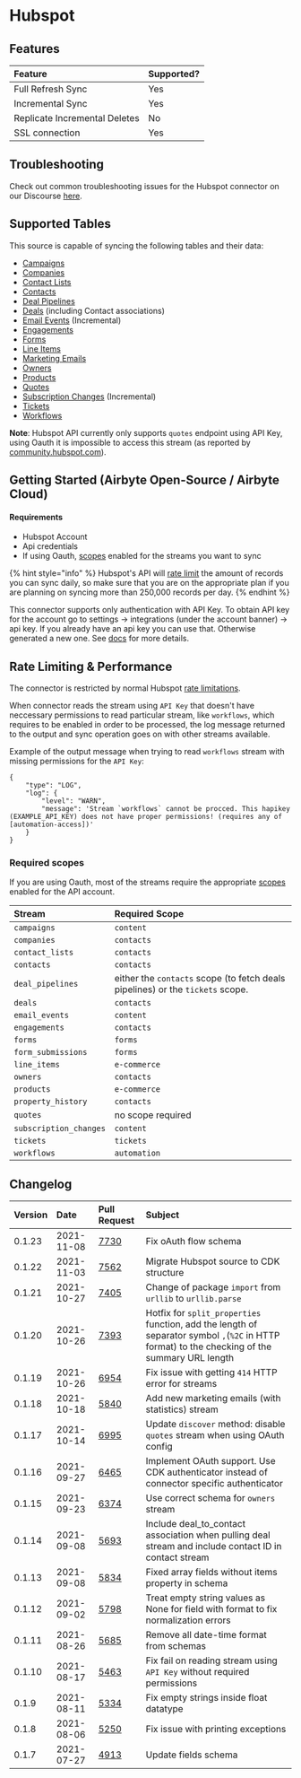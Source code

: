 # Hubspot

## Features

| Feature | Supported? |
| :--- | :--- |
| Full Refresh Sync | Yes |
| Incremental Sync | Yes |
| Replicate Incremental Deletes | No |
| SSL connection | Yes |

## Troubleshooting

Check out common troubleshooting issues for the Hubspot connector on our Discourse [here](https://discuss.airbyte.io/tags/c/connector/11/source-hubspot).

## Supported Tables

This source is capable of syncing the following tables and their data:

* [Campaigns](https://developers.hubspot.com/docs/methods/email/get_campaign_data)
* [Companies](https://developers.hubspot.com/docs/api/crm/companies)
* [Contact Lists](http://developers.hubspot.com/docs/methods/lists/get_lists)
* [Contacts](https://developers.hubspot.com/docs/methods/contacts/get_contacts)
* [Deal Pipelines](https://developers.hubspot.com/docs/methods/pipelines/get_pipelines_for_object_type)
* [Deals](https://developers.hubspot.com/docs/api/crm/deals) \(including Contact associations\)
* [Email Events](https://developers.hubspot.com/docs/methods/email/get_events) \(Incremental\)
* [Engagements](https://legacydocs.hubspot.com/docs/methods/engagements/get-all-engagements)
* [Forms](https://developers.hubspot.com/docs/api/marketing/forms)
* [Line Items](https://developers.hubspot.com/docs/api/crm/line-items)
* [Marketing Emails](https://legacydocs.hubspot.com/docs/methods/cms_email/get-all-marketing-email-statistics)
* [Owners](https://developers.hubspot.com/docs/methods/owners/get_owners)
* [Products](https://developers.hubspot.com/docs/api/crm/products)
* [Quotes](https://developers.hubspot.com/docs/api/crm/quotes)
* [Subscription Changes](https://developers.hubspot.com/docs/methods/email/get_subscriptions_timeline) \(Incremental\)
* [Tickets](https://developers.hubspot.com/docs/api/crm/tickets)
* [Workflows](https://legacydocs.hubspot.com/docs/methods/workflows/v3/get_workflows)

**Note**: Hubspot API currently only supports `quotes` endpoint using API Key, using Oauth it is impossible to access this stream (as reported by [community.hubspot.com](https://community.hubspot.com/t5/APIs-Integrations/Help-with-using-Feedback-CRM-API-and-Quotes-CRM-API/m-p/449104/highlight/true#M44411)). 

## Getting Started \(Airbyte Open-Source / Airbyte Cloud\)

#### Requirements

* Hubspot Account
* Api credentials
* If using Oauth, [scopes](https://legacydocs.hubspot.com/docs/methods/oauth2/initiate-oauth-integration#scopes) enabled for the streams you want to sync

{% hint style="info" %}
Hubspot's API will [rate limit](https://developers.hubspot.com/docs/api/usage-details) the amount of records you can sync daily, so make sure that you are on the appropriate plan if you are planning on syncing more than 250,000 records per day.
{% endhint %}

This connector supports only authentication with API Key. To obtain API key for the account go to settings -&gt; integrations \(under the account banner\) -&gt; api key. If you already have an api key you can use that. Otherwise generated a new one. See [docs](https://knowledge.hubspot.com/integrations/how-do-i-get-my-hubspot-api-key) for more details.

## Rate Limiting & Performance

The connector is restricted by normal Hubspot [rate limitations](https://legacydocs.hubspot.com/apps/api_guidelines).

When connector reads the stream using `API Key` that doesn't have neccessary permissions to read particular stream, like `workflows`, which requires to be enabled in order to be processed, the log message returned to the output and sync operation goes on with other streams available.

Example of the output message when trying to read `workflows` stream with missing permissions for the `API Key`:

```text
{
    "type": "LOG",
    "log": {
        "level": "WARN",
        "message": 'Stream `workflows` cannot be procced. This hapikey (EXAMPLE_API_KEY) does not have proper permissions! (requires any of [automation-access])'
    }
}
```

### Required scopes

If you are using Oauth, most of the streams require the appropriate [scopes](https://legacydocs.hubspot.com/docs/methods/oauth2/initiate-oauth-integration#scopes) enabled for the API account.

| Stream | Required Scope |
| :--- | :--- |
| `campaigns` | `content` |
| `companies` | `contacts` |
| `contact_lists` | `contacts` |
| `contacts` | `contacts` |
| `deal_pipelines` | either the `contacts` scope \(to fetch deals pipelines\) or the `tickets` scope. |
| `deals` | `contacts` |
| `email_events` | `content` |
| `engagements` | `contacts` |
| `forms` | `forms` |
| `form_submissions`| `forms` |
| `line_items` | `e-commerce` |
| `owners` | `contacts` |
| `products` | `e-commerce` |
| `property_history` | `contacts` |
| `quotes` | no scope required |
| `subscription_changes` | `content` |
| `tickets` | `tickets` |
| `workflows` | `automation` |

## Changelog

| Version | Date | Pull Request | Subject |
| :--- | :--- | :--- | :--- |
| 0.1.23 | 2021-11-08 | [7730](https://github.com/airbytehq/airbyte/pull/7730) | Fix oAuth flow schema|
| 0.1.22 | 2021-11-03 | [7562](https://github.com/airbytehq/airbyte/pull/7562) | Migrate Hubspot source to CDK structure |
| 0.1.21 | 2021-10-27 | [7405](https://github.com/airbytehq/airbyte/pull/7405) | Change of package `import` from `urllib` to `urllib.parse` |
| 0.1.20 | 2021-10-26 | [7393](https://github.com/airbytehq/airbyte/pull/7393) | Hotfix for `split_properties` function, add the length of separator symbol `,`(`%2C` in HTTP format) to the checking of the summary URL length |
| 0.1.19 | 2021-10-26 | [6954](https://github.com/airbytehq/airbyte/pull/6954) | Fix issue with getting `414` HTTP error for streams |
| 0.1.18 | 2021-10-18 | [5840](https://github.com/airbytehq/airbyte/pull/5840) | Add new marketing emails (with statistics) stream |
| 0.1.17 | 2021-10-14 | [6995](https://github.com/airbytehq/airbyte/pull/6995) | Update `discover` method: disable `quotes` stream when using OAuth config  |
| 0.1.16 | 2021-09-27 | [6465](https://github.com/airbytehq/airbyte/pull/6465) | Implement OAuth support. Use CDK authenticator instead of connector specific authenticator |
| 0.1.15 | 2021-09-23 | [6374](https://github.com/airbytehq/airbyte/pull/6374) | Use correct schema for `owners` stream |
| 0.1.14 | 2021-09-08 | [5693](https://github.com/airbytehq/airbyte/pull/5693) | Include deal\_to\_contact association when pulling deal stream and include contact ID in contact stream |
| 0.1.13 | 2021-09-08 | [5834](https://github.com/airbytehq/airbyte/pull/5834) | Fixed array fields without items property in schema |
| 0.1.12 | 2021-09-02 | [5798](https://github.com/airbytehq/airbyte/pull/5798) | Treat empty string values as None for field with format to fix normalization errors |
| 0.1.11 | 2021-08-26 | [5685](https://github.com/airbytehq/airbyte/pull/5685) | Remove all date-time format from schemas |
| 0.1.10 | 2021-08-17 | [5463](https://github.com/airbytehq/airbyte/pull/5463) | Fix fail on reading stream using `API Key` without required permissions |
| 0.1.9 | 2021-08-11 | [5334](https://github.com/airbytehq/airbyte/pull/5334) | Fix empty strings inside float datatype |
| 0.1.8 | 2021-08-06 | [5250](https://github.com/airbytehq/airbyte/pull/5250) | Fix issue with printing exceptions |
| 0.1.7 | 2021-07-27 | [4913](https://github.com/airbytehq/airbyte/pull/4913) | Update fields schema |


